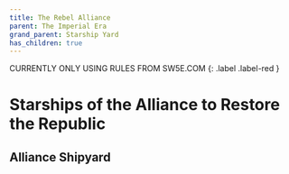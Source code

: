 ```yaml
---
title: The Rebel Alliance
parent: The Imperial Era
grand_parent: Starship Yard
has_children: true
---
```


CURRENTLY ONLY USING RULES FROM SW5E.COM
{: .label .label-red }

# Starships of the Alliance to Restore the Republic

## Alliance Shipyard